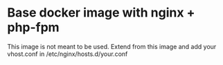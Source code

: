 # Base docker image with nginx + php-fpm

This image is not meant to be used. Extend from this image and add your vhost.conf in /etc/nginx/hosts.d/your.conf  
